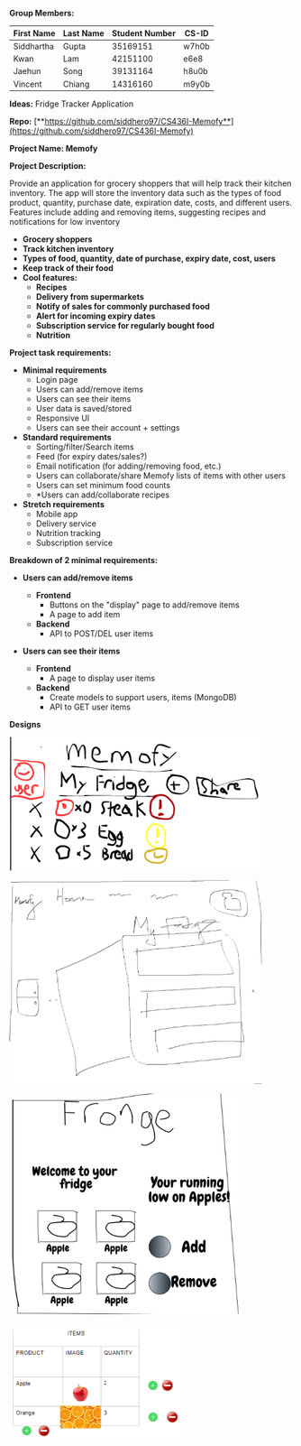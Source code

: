 **Group Members:**

| **First Name** | **Last Name** | **Student Number** | **CS-ID** |
| --- | --- | --- | --- |
| Siddhartha | Gupta | 35169151 | w7h0b |
| Kwan | Lam | 42151100 | e6e8 |
| Jaehun | Song | 39131164 | h8u0b |
| Vincent | Chiang | 14316160 | m9y0b |

**Ideas:** Fridge Tracker Application

**Repo:** [**https://github.com/siddhero97/CS436I-Memofy**](https://github.com/siddhero97/CS436I-Memofy)

**Project Name: Memofy**

**Project Description:**

Provide an application for grocery shoppers that will help track their kitchen inventory. The app will store the inventory data such as the types of food product, quantity, purchase date, expiration date, costs, and different users. Features include adding and removing items, suggesting recipes and notifications for low inventory

- **Grocery shoppers**
- **Track kitchen inventory**
- **Types of food, quantity, date of purchase, expiry date, cost, users**
- **Keep track of their food**
- **Cool features:**
  - **Recipes**
  - **Delivery from supermarkets**
  - **Notify of sales for commonly purchased food**
  - **Alert for incoming expiry dates**
  - **Subscription service for regularly bought food**
  - **Nutrition**

**Project task requirements:**

- **Minimal requirements**
  - Login page
  - Users can add/remove items
  - Users can see their items
  - User data is saved/stored
  - Responsive UI
  - Users can see their account + settings
- **Standard requirements**
  - Sorting/filter/Search items
  - Feed (for expiry dates/sales?)
  - Email notification (for adding/removing food, etc.)
  - Users can collaborate/share Memofy lists of items with other users
  - Users can set minimum food counts
  - \*Users can add/collaborate recipes
- **Stretch requirements**
  - Mobile app
  - Delivery service
  - Nutrition tracking
  - Subscription service

**Breakdown of 2 minimal requirements:**

- **Users can add/remove items**
  - **Frontend**
    - Buttons on the &quot;display&quot; page to add/remove items
    - A page to add item
  - **Backend**
    - API to POST/DEL user items

- **Users can see their items**
  - **Frontend**
    - A page to display user items
  - **Backend**
    - Create models to support users, items (MongoDB)
    - API to GET user items

**Designs**

![](designIdeas/1.png)

![](designIdeas/2.png)

![](designIdeas/3.png)

![](designIdeas/4.png)